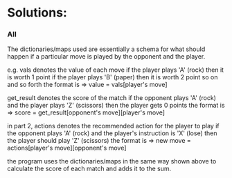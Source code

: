 # Solutions:

### All

The dictionaries/maps used are essentially a schema for what should happen if a
particular move is played by the opponent and the player.

e.g.
vals denotes the value of each move
if the player plays 'A' (rock) then it is worth 1 point
if the player plays 'B' (paper) then it is worth 2 point
so on and so forth
the format is =>
value = vals[player's move]

get_result denotes the score of the match
if the opponent plays 'A' (rock)
and the player plays 'Z' (scissors)
then the player gets 0 points
the format is =>
score = get_result[opponent's move][player's move]

in part 2, actions denotes the recommended action for the player to play
if the opponent plays 'A' (rock)
and the player's instruction is 'X' (lose)
then the player should play 'Z' (scissors)
the format is =>
new move = actions[player's move][opponent's move]

the program uses the dictionaries/maps in the same way shown above to calculate
the score of each match and adds it to the sum.
